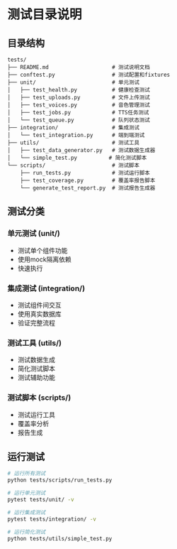 # 测试目录说明

## 目录结构

```
tests/
├── README.md                    # 测试说明文档
├── conftest.py                  # 测试配置和fixtures
├── unit/                        # 单元测试
│   ├── test_health.py           # 健康检查测试
│   ├── test_uploads.py          # 文件上传测试
│   ├── test_voices.py           # 音色管理测试
│   ├── test_jobs.py             # TTS任务测试
│   └── test_queue.py            # 队列状态测试
├── integration/                 # 集成测试
│   └── test_integration.py      # 端到端测试
├── utils/                       # 测试工具
│   ├── test_data_generator.py   # 测试数据生成器
│   └── simple_test.py          # 简化测试脚本
└── scripts/                     # 测试脚本
    ├── run_tests.py             # 测试运行脚本
    ├── test_coverage.py         # 覆盖率报告脚本
    └── generate_test_report.py  # 测试报告生成器
```

## 测试分类

### 单元测试 (unit/)
- 测试单个组件功能
- 使用mock隔离依赖
- 快速执行

### 集成测试 (integration/)
- 测试组件间交互
- 使用真实数据库
- 验证完整流程

### 测试工具 (utils/)
- 测试数据生成
- 简化测试脚本
- 测试辅助功能

### 测试脚本 (scripts/)
- 测试运行工具
- 覆盖率分析
- 报告生成

## 运行测试

```bash
# 运行所有测试
python tests/scripts/run_tests.py

# 运行单元测试
pytest tests/unit/ -v

# 运行集成测试
pytest tests/integration/ -v

# 运行简化测试
python tests/utils/simple_test.py
```
